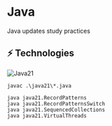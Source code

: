 # Java
Java updates study practices

## ⚡ Technologies

![Java21](https://img.shields.io/badge/-Java%2021-007396?style=flat-square&logo=openjdk&logoColor=white)


``` Shell
javac .\java21\*.java

java java21.RecordPatterns
java java21.RecordPatternsSwitch
java java21.SequencedCollections
java java21.VirtualThreads
```